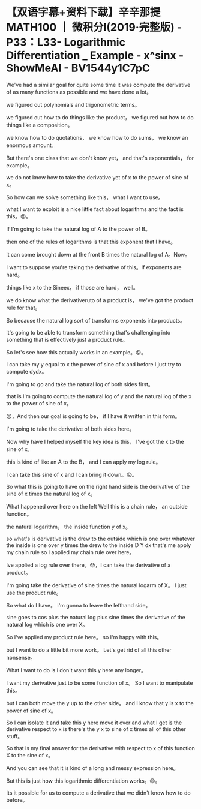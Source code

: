 # 【双语字幕+资料下载】辛辛那提 MATH100 ｜ 微积分Ⅰ(2019·完整版) - P33：L33- Logarithmic Differentiation _  Example - x^sinx - ShowMeAI - BV1544y1C7pC

We've had a similar goal for quite some time it was compute the derivative of as many functions as possible and we have done a lot。

 we figured out polynomials and trigonometric terms。

 we figured out how to do things like the product， we figured out how to do things like a composition。

 we know how to do quotations， we know how to do sums， we know an enormous amount。

But there's one class that we don't know yet， and that's exponentials， for example。

 we do not know how to take the derivative yet of x to the power of sine of x。

So how can we solve something like this， what I want to use。

 what I want to exploit is a nice little fact about logarithms and the fact is this。😡。

If I'm going to take the natural log of A to the power of B。

 then one of the rules of logarithms is that this exponent that I have。

 it can come brought down at the front B times the natural log of A。Now。

 I want to suppose you're taking the derivative of this。If exponents are hard。

 things like x to the Sineex， if those are hard， well。

 we do know what the derivativeruto of a product is， we've got the product rule for that。

So because the natural log sort of transforms exponents into products。

 it's going to be able to transform something that's challenging into something that is effectively just a product rule。

 So let's see how this actually works in an example。😡。

I can take my y equal to x the power of sine of x and before I just try to compute dydx。

 I'm going to go and take the natural log of both sides first。

 that is I'm going to compute the natural log of y and the natural log of the x to the power of sine of x。

😡，And then our goal is going to be， if I have it written in this form。

 I'm going to take the derivative of both sides here。

Now why have I helped myself the key idea is this， I've got the x to the sine of x。

 this is kind of like an A to the B， and I can apply my log rule。

 I can take this sine of x and I can bring it down。😡。

So what this is going to have on the right hand side is the derivative of the sine of x times the natural log of x。

What happened over here on the left Well this is a chain rule， an outside function。

 the natural logarithm， the inside function y of x。

 so what's is derivative is the drew to the outside which is one over whatever the inside is one over y times the drew to the inside D Y dx that's me apply my chain rule so I applied my chain rule over here。

 Ive applied a log rule over there。😡，I can take the derivative of a product。

 I'm going take the derivative of sine times the natural logarm of X。 I just use the product rule。

 So what do I have。 I'm gonna to leave the lefthand side。

 sine goes to cos plus the natural log plus sine times the derivative of the natural log which is one over X。

 So I've applied my product rule here。 so I'm happy with this。

 but I want to do a little bit more work。 Let's get rid of all this other nonsense。

 What I want to do is I don't want this y here any longer。

 I want my derivative just to be some function of x。 So I want to manipulate this。

 but I can both move the y up to the other side。 and I know that y is x to the power of sine of x。

 So I can isolate it and take this y here move it over and what I get is the derivative respect to x is there's the y x to sine of x times all of this other stuff。

 So that is my final answer for the derivative with respect to x of this function X to the sine of x。

 And you can see that it is kind of a long and messy expression here。

 But this is just how this logarithmic differentiation works。😊。

Its it possible for us to compute a derivative that we didn't know how to do before。

